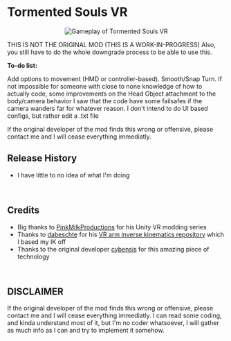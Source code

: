 # <b>Tormented Souls VR</b>
<p align="center">
  <img src="./TormentedSoulsVR.gif" alt="Gameplay of Tormented Souls VR "/>
</p>



THIS IS NOT THE ORIGINAL MOD (THIS IS A WORK-IN-PROGRESS)
Also, you still have to do the whole downgrade process to be able to use this.


<b>To-do list:</b>

Add options to movement (HMD or controller-based).
Smooth/Snap Turn.
If not impossible for someone with close to none knowledge of how to actually code, some improvements on the Head Object attachment to the body/camera behavior
I saw that the code have some failsafes if the camera wanders far for whatever reason.
I don't intend to do UI based configs, but rather edit a .txt file

If the original developer of the mod finds this wrong or offensive, please contact me and I will cease everything immediatly.



## <b>Release History</b>
* I have little to no idea of what I'm doing

<br>

## <b>Credits</b>

* Big thanks to [PinkMilkProductions](https://www.youtube.com/channel/UCvZLpwlyxn6lFYXKsBl6qHg) for his Unity VR modding series 
* Thanks to [dabeschte](https://github.com/dabeschte) for his [VR arm inverse kinematics repository](https://github.com/dabeschte/VRArmIK) which I based my IK off
* Thanks to the original developer [cybensis](https://github.com/cybensis/TormentedSoulsVR) for this amazing piece of technology


<br>

## <b>DISCLAIMER</b>

If the original developer of the mod finds this wrong or offensive, please contact me and I will cease everything immediatly.
I can read some coding, and kinda understand most of it, but I'm no coder whatsoever, I will gather as much info as I can and try to implement it somehow.


